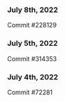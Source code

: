 ### July 8th, 2022

Commit #228129

### July 5th, 2022

Commit #314353


### July 4th, 2022

Commit #72281
